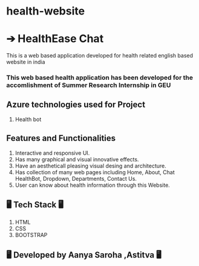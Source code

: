 # health-website 
# ➔ HealthEase Chat

This is a web based application developed for health related english based website in india

### This web based health application has been developed for the accomlishment of Summer Research Internship in GEU

## Azure technologies used for Project

1. Health bot

## Features and Functionalities

1. Interactive and responsive UI.
2. Has many graphical and visual innovative effects.
3. Have an aestheticall pleasing visual desing and architecture.
4. Has collection of many web pages including Home, About, Chat HealthBot, Dropdown, Departments, Contact Us.
5. User can know about health information through this Website.

## 🖥️ Tech Stack 🖥️

1. HTML
2. CSS
3. BOOTSTRAP

## 🖥️ Developed by Aanya Saroha ,Astitva 🖥️
